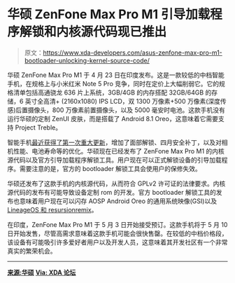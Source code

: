 # 华硕 ZenFone Max Pro M1 引导加载程序解锁和内核源代码现已推出

> 原文：<https://www.xda-developers.com/asus-zenfone-max-pro-m1-bootloader-unlocking-kernel-source-code/>

华硕 ZenFone Max Pro M1 于 4 月 23 日在印度发布。这是一款较低的中档智能手机，在规格上与小米红米 Note 5 Pro 竞争，同时在定价上大幅削弱它。它的规格清单包括高通骁龙 636 片上系统，3GB/4GB 的内存搭配 32GB/64GB 的存储，6 英寸全高清+ (2160x1080) IPS LCD，双 1300 万像素+500 万像素(深度传感)后置摄像头，800 万像素前置摄像头，以及 5000 毫安时电池。这款手机没有运行华硕的定制 ZenUI 皮肤，而是搭载了 Android 8.1 Oreo，这意味着它需要支持 Project Treble。

智能手机[最近获得了第一次重大更新](https://www.xda-developers.com/asus-zenfone-max-pro-m1-update-brings-face-unlock-and-april-security-patches/)，增加了面部解锁、四月安全补丁，以及对相机性能、电池寿命等的优化。华硕现在已经发布了 ZenFone Max Pro M1 的内核源代码以及官方引导加载程序解锁工具。用户现在可以正式解锁设备的引导加载程序。需要注意的是，官方的 bootloader 解锁工具会使用户的保修失效。

华硕还发布了这款手机的内核源代码，从而符合 GPLv2 许可证的法律要求。内核源代码的发布有可能导致设备定制 rom 的开发。官方 bootloader 解锁工具的发布也意味着用户现在可以闪存 AOSP Android Oreo 的通用系统映像(GSI)以及 [LineageOS 和 resursionremix](https://www.xda-developers.com/lineageos-15-1-resurrection-remix-available-project-treble/)。

在印度，ZenFone Max Pro M1 于 5 月 3 日开始接受预订。这款手机将于 5 月 10 日开始发售，尽管高需求意味着这款手机可能会很快售罄。在较低的中档价格段，该设备有可能吸引许多爱好者用户以及开发人员，这意味着其开发社区有一个非常真实的繁荣机会。

* * *

[**来源:华硕**](https://www.asus.com/Phone/ZenFone-Max-Pro-ZB602KL/HelpDesk_Download/) [**Via: XDA 论坛**](https://forum.xda-developers.com/asus-zenfone-max-pro-m1/how-to/kernel-source-official-bl-unlock-app-t3786212)